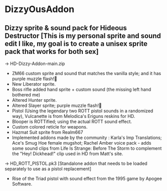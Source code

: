 # DizzyOusAddon

Dizzy sprite & sound pack for Hideous Destructor [This is my personal sprite and sound edit I like, my goal is to create a unisex sprite pack that works for both sex]
-------------------------------------------------
-> HD-Dizzy-Addon-main.zip
- ZM66 custom sprite and sound that matches the vanilla style; and it has purple muzzle flash!💜
- New Liberator sprite.
- Boss rifle added hand sprite + custom sound (the missing left hand bothered me)
- Altered Hunter sprite.
- Altered Slayer sprite; purple muzzle flash!💜
- Pistol (Using the legendary two ROTT pistol sounds in a randomized way), Vulcanette is from Melodica's Eriguns reskins for HD.
- Blooper is ROTTified; using the actual ROTT sound effect.
- Custom colored reticle for weapons.
- Hazmat Suit sprite from Realm667
- Implemented addons made by the community : Karla's Imp Translations; Ace's Smug Hoe female mugshot; Rachel Amber voice pack - adds some sound clips from Life Is Strange: Before The Storm to complement the "Hey! Dickhead!" clip used in HD from Matt's site.

-> HD_ROTT_PISTOL.pk3 [Standalone addon that needs to be loaded separately to use as a pistol replacement] 
- Rise of the Triad pistol with sound effect from the 1995 game by Apogee Software.
